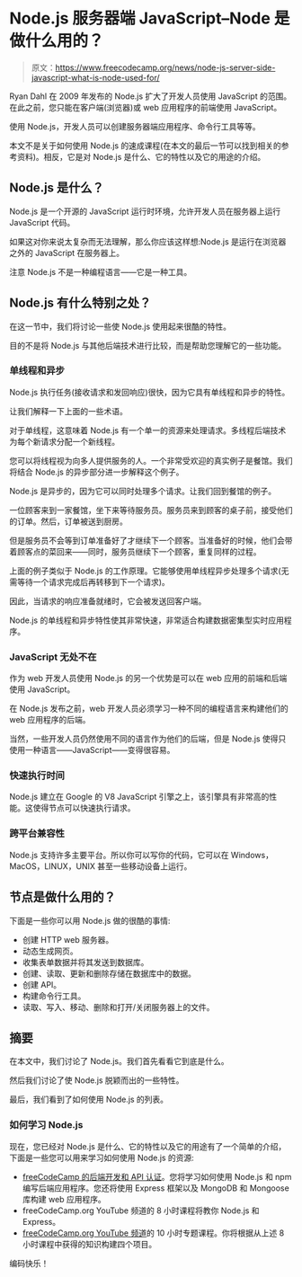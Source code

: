 # Node.js 服务器端 JavaScript–Node 是做什么用的？

> 原文：<https://www.freecodecamp.org/news/node-js-server-side-javascript-what-is-node-used-for/>

Ryan Dahl 在 2009 年发布的 Node.js 扩大了开发人员使用 JavaScript 的范围。在此之前，您只能在客户端(浏览器)或 web 应用程序的前端使用 JavaScript。

使用 Node.js，开发人员可以创建服务器端应用程序、命令行工具等等。

本文不是关于如何使用 Node.js 的速成课程(在本文的最后一节可以找到相关的参考资料)。相反，它是对 Node.js 是什么、它的特性以及它的用途的介绍。

## Node.js 是什么？

Node.js 是一个开源的 JavaScript 运行时环境，允许开发人员在服务器上运行 JavaScript 代码。

如果这对你来说太复杂而无法理解，那么你应该这样想:Node.js 是运行在浏览器之外的 JavaScript 在服务器上。

注意 Node.js 不是一种编程语言——它是一种工具。

## Node.js 有什么特别之处？

在这一节中，我们将讨论一些使 Node.js 使用起来很酷的特性。

目的不是将 Node.js 与其他后端技术进行比较，而是帮助您理解它的一些功能。

### 单线程和异步

Node.js 执行任务(接收请求和发回响应)很快，因为它具有单线程和异步的特性。

让我们解释一下上面的一些术语。

对于单线程，这意味着 Node.js 有一个单一的资源来处理请求。多线程后端技术为每个新请求分配一个新线程。

您可以将线程视为向多人提供服务的人。一个非常受欢迎的真实例子是餐馆。我们将结合 Node.js 的异步部分进一步解释这个例子。

Node.js 是异步的，因为它可以同时处理多个请求。让我们回到餐馆的例子。

一位顾客来到一家餐馆，坐下来等待服务员。服务员来到顾客的桌子前，接受他们的订单。然后，订单被送到厨房。

但是服务员不会等到订单准备好了才继续下一个顾客。当准备好的时候，他们会带着顾客点的菜回来——同时，服务员继续下一个顾客，重复同样的过程。

上面的例子类似于 Node.js 的工作原理。它能够使用单线程异步处理多个请求(无需等待一个请求完成后再转移到下一个请求)。

因此，当请求的响应准备就绪时，它会被发送回客户端。

Node.js 的单线程和异步特性使其非常快速，非常适合构建数据密集型实时应用程序。

### JavaScript 无处不在

作为 web 开发人员使用 Node.js 的另一个优势是可以在 web 应用的前端和后端使用 JavaScript。

在 Node.js 发布之前，web 开发人员必须学习一种不同的编程语言来构建他们的 web 应用程序的后端。

当然，一些开发人员仍然使用不同的语言作为他们的后端，但是 Node.js 使得只使用一种语言——JavaScript——变得很容易。

### 快速执行时间

Node.js 建立在 Google 的 V8 JavaScript 引擎之上，该引擎具有非常高的性能。这使得节点可以快速执行请求。

### 跨平台兼容性

Node.js 支持许多主要平台。所以你可以写你的代码，它可以在 Windows，MacOS，LINUX，UNIX 甚至一些移动设备上运行。

## 节点是做什么用的？

下面是一些你可以用 Node.js 做的很酷的事情:

*   创建 HTTP web 服务器。
*   动态生成网页。
*   收集表单数据并将其发送到数据库。
*   创建、读取、更新和删除存储在数据库中的数据。
*   创建 API。
*   构建命令行工具。
*   读取、写入、移动、删除和打开/关闭服务器上的文件。

## 摘要

在本文中，我们讨论了 Node.js。我们首先看看它到底是什么。

然后我们讨论了使 Node.js 脱颖而出的一些特性。

最后，我们看到了如何使用 Node.js 的列表。

### 如何学习 Node.js

现在，您已经对 Node.js 是什么、它的特性以及它的用途有了一个简单的介绍，下面是一些您可以用来学习如何使用 Node.js 的资源:

*   [freeCodeCamp 的后端开发和 API 认证](https://www.freecodecamp.org/learn/back-end-development-and-apis/)。您将学习如何使用 Node.js 和 npm 编写后端应用程序。您还将使用 Express 框架以及 MongoDB 和 Mongoose 库构建 web 应用程序。
*   freeCodeCamp.org YouTube 频道的 8 小时课程将教你 Node.js 和 Express。
*   [freeCodeCamp.org YouTube 频道](https://www.youtube.com/watch?v=qwfE7fSVaZM&list=RDCMUC8butISFwT-Wl7EV0hUK0BQ&index=2)的 10 小时专题课程。你将根据从上述 8 小时课程中获得的知识构建四个项目。

编码快乐！